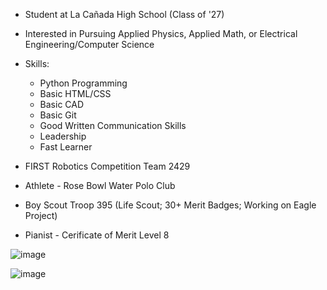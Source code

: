 - Student at La Cañada High School (Class of '27)

- Interested in Pursuing Applied Physics, Applied Math, or Electrical Engineering/Computer Science

- Skills:
  - Python Programming
  - Basic HTML/CSS
  - Basic CAD
  - Basic Git
  - Good Written Communication Skills
  - Leadership
  - Fast Learner

- FIRST Robotics Competition Team 2429
- Athlete - Rose Bowl Water Polo Club
- Boy Scout Troop 395 (Life Scout; 30+ Merit Badges; Working on Eagle Project)
- Pianist - Cerificate of Merit Level 8


![image](https://github.com/BleezDEV/BleezDEV/assets/104599365/d2d80c76-236e-4768-9718-2a595a07fc29)

![image](https://github.com/BleezDEV/BleezDEV/assets/104599365/9e9817a3-0661-4e5f-9056-2a49949c9471)

